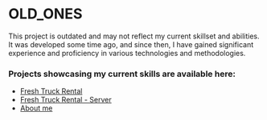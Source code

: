 # OLD_ONES

This project is outdated and may not reflect my current skillset and abilities. It was developed some time ago, and since then, I have gained significant experience and proficiency in various technologies and methodologies.

### Projects showcasing my current skills are available here: 
- [Fresh Truck Rental](https://github.com/zprzemek378/fresh-car-rental)
- [Fresh Truck Rental - Server](https://github.com/zprzemek378/fresh-car-express)
- [About me](https://github.com/zprzemek378/about-me)
